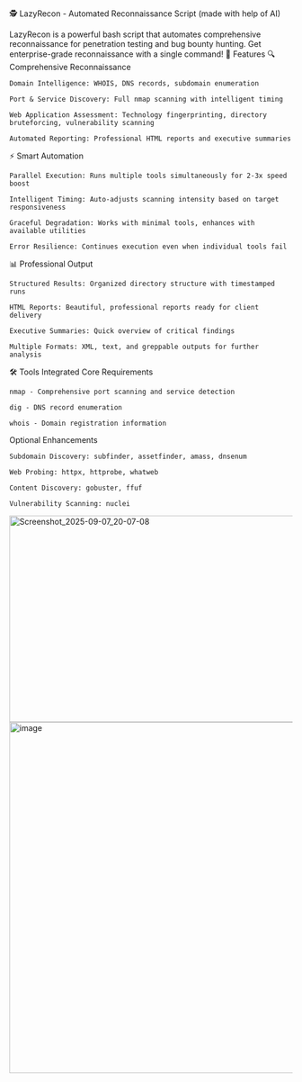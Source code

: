 🕵️ LazyRecon - Automated Reconnaissance Script (made with help of AI)

LazyRecon is a powerful bash script that automates comprehensive reconnaissance for penetration testing and bug bounty hunting. Get enterprise-grade reconnaissance with a single command!
🚀 Features
🔍 Comprehensive Reconnaissance

    Domain Intelligence: WHOIS, DNS records, subdomain enumeration

    Port & Service Discovery: Full nmap scanning with intelligent timing

    Web Application Assessment: Technology fingerprinting, directory bruteforcing, vulnerability scanning

    Automated Reporting: Professional HTML reports and executive summaries

⚡ Smart Automation

    Parallel Execution: Runs multiple tools simultaneously for 2-3x speed boost

    Intelligent Timing: Auto-adjusts scanning intensity based on target responsiveness

    Graceful Degradation: Works with minimal tools, enhances with available utilities

    Error Resilience: Continues execution even when individual tools fail

📊 Professional Output

    Structured Results: Organized directory structure with timestamped runs

    HTML Reports: Beautiful, professional reports ready for client delivery

    Executive Summaries: Quick overview of critical findings

    Multiple Formats: XML, text, and greppable outputs for further analysis

🛠️ Tools Integrated
Core Requirements

    nmap - Comprehensive port scanning and service detection

    dig - DNS record enumeration

    whois - Domain registration information

Optional Enhancements

    Subdomain Discovery: subfinder, assetfinder, amass, dnsenum

    Web Probing: httpx, httprobe, whatweb

    Content Discovery: gobuster, ffuf

    Vulnerability Scanning: nuclei
<img width="924" height="367" alt="Screenshot_2025-09-07_20-07-08" src="https://github.com/user-attachments/assets/c2ebf8d2-7c7c-4aae-a09b-0a9b02078e95" />
<img width="578" height="624" alt="image" src="https://github.com/user-attachments/assets/228fcbfa-344d-404a-96ef-6f9d69fe3725" />


        



